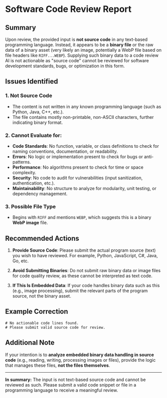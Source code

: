 # Software Code Review Report

## Summary

Upon review, the provided input is **not source code** in any text-based programming language. Instead, it appears to be a **binary file** or the raw data of a binary asset (very likely an image, potentially a WebP file based on file headers like `RIFF...WEBP`). Supplying such binary data to a code review AI is not actionable as "source code" cannot be reviewed for software development standards, bugs, or optimization in this form.

## Issues Identified

### 1. **Not Source Code**
- The content is not written in any known programming language (such as Python, Java, C++, etc.).
- The file contains mostly non-printable, non-ASCII characters, further indicating binary format.

### 2. **Cannot Evaluate for:**
- **Code Standards**: No function, variable, or class definitions to check for naming conventions, documentation, or readability.
- **Errors**: No logic or implementation present to check for bugs or anti-patterns.
- **Performance**: No algorithms present to check for time or space complexity.
- **Security**: No code to audit for vulnerabilities (input sanitization, authentication, etc.).
- **Maintainability**: No structure to analyze for modularity, unit testing, or dependency management.

### 3. **Possible File Type**
- Begins with `RIFF` and mentions `WEBP`, which suggests this is a binary **WebP image** file.

## Recommended Actions

1. **Provide Source Code**: Please submit the actual program source (text) you wish to have reviewed. For example, Python, JavaScript, C#, Java, Go, etc.

2. **Avoid Submitting Binaries**: Do not submit raw binary data or image files for code quality review, as these cannot be interpreted as text code.

3. **If This Is Embedded Data**: If your code handles binary data such as this (e.g., image processing), submit the relevant parts of the program source, not the binary asset.

## Example Correction

```plaintext
# No actionable code lines found.
# Please submit valid source code for review.
```

## Additional Note

If your intention is to **analyze embedded binary data handling in source code** (e.g., reading, writing, processing images or files), provide the logic that manages these files, **not the files themselves**.

---

**In summary:** The input is not text-based source code and cannot be reviewed as such. Please submit a valid code snippet or file in a programming language to receive a meaningful review.